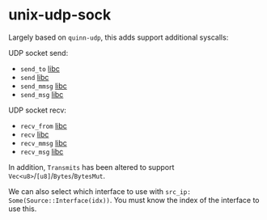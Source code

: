 # unix-udp-sock

Largely based on `quinn-udp`, this adds support additional syscalls:

UDP socket send:

- `send_to` [libc](https://linux.die.net/man/2/sendto)
- `send` [libc](https://linux.die.net/man/2/send)
- `send_mmsg` [libc](https://linux.die.net/man/2/sendmmsg)
- `send_msg` [libc](https://linux.die.net/man/2/sendmsg)

UDP socket recv:

- `recv_from` [libc](https://linux.die.net/man/2/recvfrom)
- `recv` [libc](https://linux.die.net/man/2/recv)
- `recv_mmsg` [libc](https://linux.die.net/man/2/recvmmsg)
- `recv_msg` [libc](https://linux.die.net/man/2/recvmsg)

In addition, `Transmits` has been altered to support `Vec<u8>`/`[u8]`/`Bytes`/`BytesMut`.

We can also select which interface to use with `src_ip: Some(Source::Interface(idx))`. You must know the index of the interface to use this.
